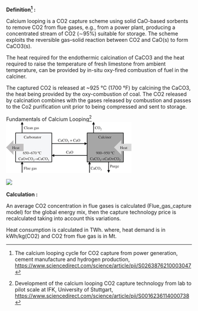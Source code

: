 **Definition[^1] :**

Calcium looping is a CO2 capture scheme using solid CaO-based sorbents to remove CO2 from flue gases, e.g., from a power plant, producing a concentrated stream of CO2 (∼95%) suitable for storage. The scheme exploits the reversible gas–solid reaction between CO2 and CaO(s) to form CaCO3(s).

The heat required for the endothermic calcination of CaCO3 and the heat required to raise the temperature of fresh limestone from ambient temperature, can be provided by in-situ oxy-fired combustion of fuel in the calciner.

The captured CO2 is released at ~925 °C (1700 °F) by calcining the CaCO3, the heat being provided by the oxy-combustion of coal. The CO2 released by calcination combines with the gases released by combustion and passes to the Co2 purification unit prior to being compressed and sent to storage.

Fundamentals of Calcium Looping[^2]
![img.png](img.png)

![](cal.PNG)

**Calculation :**

An average CO2 concentration in flue gases is calculated (Flue_gas_capture model) for the global energy mix, then the capture technology price is recalculated taking into account this variations.

Heat consumption is calculated in TWh. where, heat demand is in kWh/kg(CO2) and CO2 from flue gas is in Mt.

[^1]: The calcium looping cycle for CO2 capture from power generation, cement manufacture and hydrogen production, https://www.sciencedirect.com/science/article/pii/S0263876210003047
[^2]: Development of the calcium looping CO2 capture technology from lab to pilot scale at IFK, University of Stuttgart, https://www.sciencedirect.com/science/article/pii/S0016236114000738
[^3]: A sequential approach for the economic evaluation of new CO2 capture technologies for power plants, https://www.sciencedirect.com/science/article/pii/S1750583618307461?via%3Dihub
[^4]: Calcium Looping Process, https://www.frontiersin.org/articles/10.3389/frsus.2021.740105/full
[^5]: Electricity used in Calcium Looping, https://en.wikipedia.org/wiki/Calcium_looping
[^6]: Produces some amount of heat, https://link.springer.com/article/10.1007/s43979-022-00034-4

